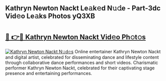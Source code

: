## Kathryn Newton Nackt Le𝚊k𝚎d N𝚞𝚍e - Part-3dc Vid𝚎o Le𝚊ks Photos yQ3XB

# <h2><a href="http://fb1vpqq.evod.top/?m=Kathryn+Newton+Nackt">🔗 👉🔴 Kathryn Newton Nackt Vid𝚎o Ph𝚘t𝚘s</a></h2>

[![Kathryn Newton Nackt N𝚞d𝚎s](https://i.imgur.com/8V9OHl7.gif)](http://fb1vpqq.evod.top/?m=Kathryn+Newton+Nackt)
Online entertainer Kathryn Newton Nackt and digital artist, celebrated for disseminating dance and lifestyle content through collaborative dance performances and short videos. Charismatic performer Kathryn Newton Nackt, celebrated for their captivating stage presence and entertaining performances. 
